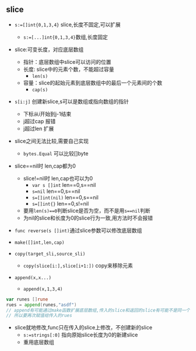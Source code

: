 ## slice
+ `s:=[]int{0,1,3,4}` slice,长度不固定,可以扩展
    + `s:=[...]int{0,1,3,4}`数组,长度固定

+ slice:可变长度，对应底层数组
    + 指针：底层数组中slice可以访问的位置
    + 长度: slice中的元素个数，不能超过容量
        + `len(s)`
    + 容量：slice的起始元素到底层数组中的最后一个元素间的个数
        + `cap(s)`

+ `s[i:j]` 创建新slice,s可以是数组或指向数组的指针
    + 下标从i开始到j-1结束
    + j超过cap 报错
    + j超过len 扩展

+ slice之间无法比较,需要自己实现
    + `bytes.Equal` 可以比较[]byte

+ slice==nil时 len,cap都为0
    + slice!=nil时 len,cap也可以为0
        + `var s []int` len==0,s==nil
        + `s=nil` len==0,s==nil
        + `s=[]int(nil)` len==0,s==nil
        + `s=[]int{}` len==0,s!=nil
    + 要用`len(s)==0`判断slice是否为空，而不是用`s==nil`判断
    + 为nil的slice和长度为0的slice行为一致,用方法时不会报错

+ `func reverse(s []int)`通过slice参数可以修改底层数组

+ `make([]int,len,cap)`

+ `copy(target_sli,source_sli)`
    + `copy(slice[i:],slice[i+1:])`  copy来移除元素

+ `append(x,x...)`
    + `append(x,1,3,4)`
```go
var runes []rune
rues = append(runes,"asdf")
// append有可能通过make函数扩展底层数组,传入的slice和返回的slice有可能不是同一个
// 所以要再次赋值给传入的rues
```

+ slice就地修改,func只在传入的slice上修改，不创建新的slice
    + `s:=strings[:0]` 指向原始slice长度为0的新建slice
    + 重用底层数组


